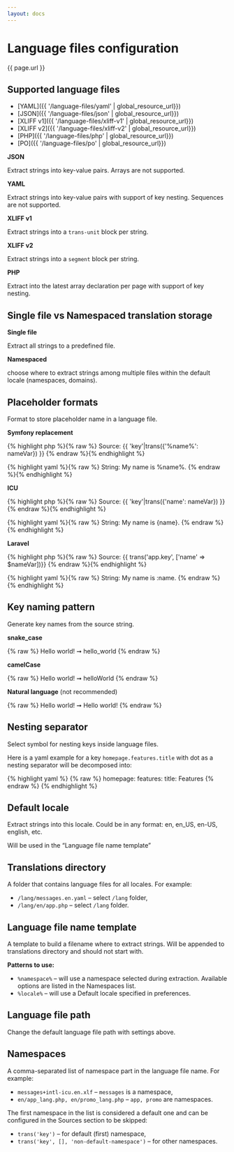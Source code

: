 ```yaml
---
layout: docs
---
```


# Language files configuration

{{ page.url }}

## Supported language files

- [YAML]({{ '/language-files/yaml' | global_resource_url}})
- [JSON]({{ '/language-files/json' | global_resource_url}})
- [XLIFF v1]({{ '/language-files/xliff-v1' | global_resource_url}})
- [XLIFF v2]({{ '/language-files/xliff-v2' | global_resource_url}})
- [PHP]({{ '/language-files/php' | global_resource_url}})
- [PO]({{ '/language-files/po' | global_resource_url}})

**JSON**

Extract strings into key-value pairs. Arrays are not supported.

**YAML**

Extract strings into key-value pairs with support of key nesting. Sequences are not supported.

**XLIFF v1**

Extract strings into a `trans-unit` block per string.

**XLIFF v2**

Extract strings into a `segment` block per string.

**PHP**

Extract into the latest array declaration per page with support of key nesting.


## Single file vs Namespaced translation storage

**Single file**

Extract all strings to a predefined file.

**Namespaced** 

choose where to extract strings among multiple files within the default locale (namespaces, domains).

## Placeholder formats

Format to store placeholder name in a language file.

**Symfony replacement**

{% highlight php %}{% raw %}
Source: {{ 'key'|trans({'%name%': nameVar}) }}
{% endraw %}{% endhighlight %}

{% highlight yaml %}{% raw %}
String: My name is %name%.
{% endraw %}{% endhighlight %}

**ICU**

{% highlight php %}{% raw %}
Source: {{ 'key'|trans({'name': nameVar}) }}
{% endraw %}{% endhighlight %}

{% highlight yaml %}{% raw %}
String: My name is {name}.
{% endraw %}{% endhighlight %}

**Laravel**

{% highlight php %}{% raw %}
Source: {{ trans('app.key', ['name' => $nameVar])}}
{% endraw %}{% endhighlight %}

{% highlight yaml %}{% raw %}
String: My name is :name.
{% endraw %}{% endhighlight %}


## Key naming pattern

Generate key names from the source string.

**snake_case**

{% raw %}
Hello world! ➞ hello_world
{% endraw %}

**camelCase**

{% raw %}
Hello world! ➞ helloWorld
{% endraw %}

**Natural language** (not recommended)

{% raw %}
Hello world! ➞ Hello world!
{% endraw %}

## Nesting separator

Select symbol for nesting keys inside language files.

Here is a yaml example for a key `homepage.features.title` with dot as a nesting separator will be decomposed into:

{% highlight yaml %}
{% raw %}
homepage:
  features:
    title: Features
{% endraw %}
{% endhighlight %}

## Default locale

Extract strings into this locale. Could be in any format: en, en_US, en-US, english, etc.

Will be used in the “Language file name template”

## Translations directory

A folder that contains language files for all locales.
For example:

- `/lang/messages.en.yaml` – select `/lang` folder,
- `/lang/en/app.php` – select `/lang` folder.

## Language file name template

A template to build a filename where to extract strings.
Will be appended to translations directory and should not start with.

**Patterns to use:**
- `%namespace%` – will use a namespace selected during extraction. Available options are listed in the Namespaces list.
- `%locale%` – will use a Default locale specified in preferences.

## Language file path

Change the default language file path with settings above.

## Namespaces

A comma-separated list of namespace part in the language file name. For example:

- `messages+intl-icu.en.xlf` – `messages` is a namespace,
- `en/app_lang.php, en/promo_lang.php` – `app, promo` are namespaces.


The first namespace in the list is considered a default one and can be configured in the Sources section to be skipped:

- `trans('key')` – for default (first) namespace,
- `trans('key', [], 'non-default-namespace')` – for other namespaces.

